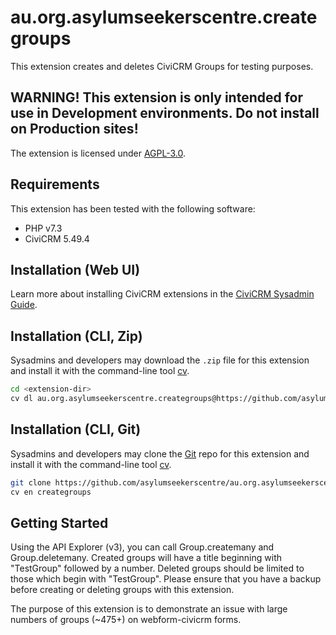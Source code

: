 # au.org.asylumseekerscentre.creategroups

This extension creates and deletes CiviCRM Groups for testing purposes.

WARNING! This extension is only intended for use in Development environments. Do not install on Production sites!
--------

The extension is licensed under [AGPL-3.0](LICENSE.txt).

## Requirements

This extension has been tested with the following software:

* PHP v7.3
* CiviCRM 5.49.4

## Installation (Web UI)

Learn more about installing CiviCRM extensions in the [CiviCRM Sysadmin Guide](https://docs.civicrm.org/sysadmin/en/latest/customize/extensions/).

## Installation (CLI, Zip)

Sysadmins and developers may download the `.zip` file for this extension and
install it with the command-line tool [cv](https://github.com/civicrm/cv).

```bash
cd <extension-dir>
cv dl au.org.asylumseekerscentre.creategroups@https://github.com/asylumseekerscentre/au.org.asylumseekerscentre.creategroups/archive/main.zip
```

## Installation (CLI, Git)

Sysadmins and developers may clone the [Git](https://en.wikipedia.org/wiki/Git) repo for this extension and
install it with the command-line tool [cv](https://github.com/civicrm/cv).

```bash
git clone https://github.com/asylumseekerscentre/au.org.asylumseekerscentre.creategroups.git
cv en creategroups
```

## Getting Started

Using the API Explorer (v3), you can call Group.createmany and Group.deletemany. Created groups will have a title beginning with "TestGroup" followed by a number. Deleted groups should be limited to those which begin with "TestGroup". Please ensure that you have a backup before creating or deleting groups with this extension.

The purpose of this extension is to demonstrate an issue with large numbers of groups (~475+) on webform-civicrm forms.

